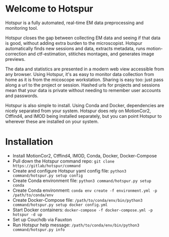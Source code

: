 # Welcome to Hotspur

Hotspur is a fully automated, real-time EM data preprocessing and monitoring tool.

Hotspur closes the gap between collecting EM data and seeing if that data is good, without adding extra burden to the microscopist. Hotspur automatically finds new sessions and data, extracts metadata, runs motion-correction and ctf-estimation, stitiches montages, and generates image previews.

The data and statistics are presented in a modern web view accessible from any browser. Using Hotspur, it's as easy to monitor data collection from home as it is from the micoscope workstation. Sharing is easy too: just pass along a url to the project or session. Hashed urls for projects and sessions mean that your data is private without needing to remember user accounts and passwords.

Hotspur is also simple to install. Using Conda and Docker, dependencies are nicely separated from your system. Hotspur does rely on MotionCor2, Ctffind4, and IMOD being installed separately, but you can point Hotspur to wherever these are installed on your system.

# Installation

- Install MotionCor2, Ctffind4, IMOD, Conda, Docker, Docker-Compose
- Pull down the Hotspur command repo: `git clone https://gitlab/hotspur/command`
- Create and configure Hotspur yaml config file: `python3 command/hotspur.py setup config`
- Create Conda environment file: `python3 command/hotspur.py setup conda`
- Create Conda environment: `conda env create -f environment.yml -p /path/to/conda/env`
- Create Docker-Compose file: `/path/to/conda/env/bin/python3 command/hotspur.py setup docker config.yml`
- Start Docker containers: `docker-compose -f docker-compose.yml -p hotspur -d up`
- Set up Couchdb via Fauxton
- Run Hotspur help message: `/path/to/conda/env/bin/python3 command/hotspur.py info`
